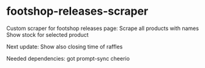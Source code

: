 # footshop-releases-scraper

Custom scraper for footshop releases page: 
Scrape all products with names
Show stock for selected product

Next update:
Show also closing time of raffles

Needed dependencies:
got
prompt-sync
cheerio